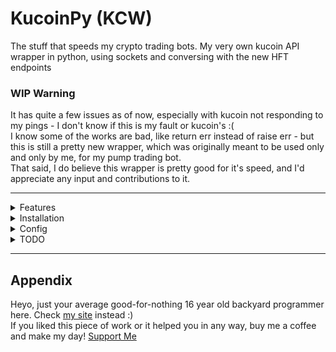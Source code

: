 # KucoinPy (KCW)
The stuff that speeds my crypto trading bots. My very own kucoin API wrapper in python, using sockets and conversing with the new HFT endpoints

### WIP Warning
It has quite a few issues as of now, especially with kucoin not responding to my pings - I don't know if this is my fault or kucoin's :( <br>
I know some of the works are bad, like return err instead of raise err - but this is still a pretty new wrapper, which was originally meant to be used only and only by me, for my pump trading bot. <br>
That said, I do believe this wrapper is pretty good for it's speed, and I'd appreciate any input and contributions to it.

---

<details>
    <summary> Features </summary>
- Socket cache
  - A new socket is used for each request.
  - This is done, in light of previous tests, to avoid buffer errors and closed socket errors.
- Websocket auto sub/re-sub
  - A pretty basic feature but one I really like
  - In the instance the websocket reboots, it automatically re-subscribes to old channels.
- Inbuilt subscriptions
  - By default, maintains balance and order history
- `second_message_handler`
  - Another very basic feature yet I'm very proud of, that is the ability to pass in a function to handle every websocket message after the default handler has ran.
  - This makes it useful to use in bots where you need additional manageemnt other than the inbuilt already implemented.
- `after_ws`
  - Similar to `second_message_handler`, it allows a function to be passed in that is called/ran after a websocket successfully boots.
  - This is useful in cases where the application requires extra work to be done after booting a socket before everything is ready
- `_shutdown_ws` object variable
  - Automatically varies from `True` to `False` based on the status of the websocket.
  - I found this really useful in HFT or even simply printing data; where it would print outdated data while the socket rebooted. Instead just check if this variable is `True` or `False`

</details>

<details>
    <summary> Installation </summary>

As easy as `pip install KucoinPy`

</details>

<details>
    <summary> Config </summary>

The variables to be passed in to `KCW()`<br>

- `kc_api_key, kc_api_secret, kc_api_passphrase,`: Self explanatory.
- `defaults`: Defaults to `None`
  - Default channels to subscribe to
  - Currently supports `/account/balance` and `/spotMarket/tradeOrdersV2`
  - Pass in `None` to not subscribe to any channels
  - Pass in a list of strings to subscribe to those channels
    - Format: `[("topic", private: bool), ("topic", private: bool)]`
    - Example: `[("/account/balance", True)]`
- `second_message_handler`: Defaults to doing nothing
  - Function called after default websocket message handler is ran.
  - Passes one parameter, message, which is the json of the websocket message.
- `after_ws`: Defaults to do nothing
  - Function called after websocket successfully boots.
  - Does not pass in any parameter
- `logger`: Defaults to `pyloggor(project_root="KucoinPy")`
  - A pyloggor object; check it out [here!](https://pypi.org/project/pyloggor/)
  - This is a library created by me for programmatically easy and visually appealing logging :)
  - Please note the default logger uses an option `project_root` which MAY slow down logging to about 0.0001 seconds or 0.1 ms for one log call. This occurs due to the stack depth being big.
- `intial_sockets`: Defaults to `10`
  - Number of sockets to boot when starting up. This can be limited to speed up the startup.
  - Each request uses a socket and discards it, hence we require multiple.

</details>

<details>
    <summary> TODO </summary>

- I don't like the fact so much overhead is ran if only and only the websocket is required, probably something to be done on a later date.
- The recv function in the socket wrapper (`HTTP`), does not properly manage content length and often contains data which the `Response` class does not properly handle.
  - This happens when the response data is big and gets chunked, in which case the splitting and stuff doesn't resolve properly.
- Add support for the good stuff like transfers and order history and balance etc etc

</details>

---

## Appendix

Heyo, just your average good-for-nothing 16 year old backyard programmer here. Check [my site](https://privatepanda.co) instead :)<br>
If you liked this piece of work or it helped you in any way, buy me a coffee and make my day! [Support Me](https://privatepanda.co#patreon)
